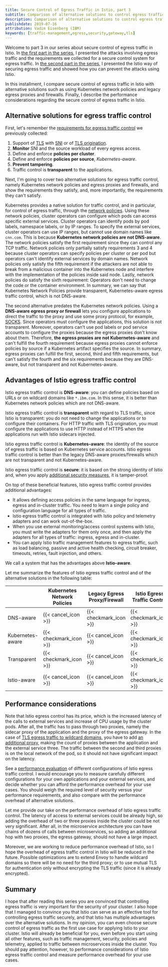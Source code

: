```yaml
---
title: Secure Control of Egress Traffic in Istio, part 3
subtitle: Comparison of alternative solutions to control egress traffic including performance considerations
description: Comparison of alternative solutions to control egress traffic including performance considerations.
publishdate: 2019-07-16
attribution: Vadim Eisenberg (IBM)
keywords: [traffic-management,egress,security,gateway,tls]
---
```


Welcome to part 3 in our series about secure control of egress traffic in Istio.
In [the first part in the series](/blog/2019/egress-traffic-control-in-istio-part-1/), I presented the attacks involving
egress traffic and the requirements we collected for a secure control system for egress traffic.
In [the second part in the series](/blog/2019/egress-traffic-control-in-istio-part-2/), I presented the Istio way of
securing egress traffic and showed how you can prevent the attacks using Istio.

In this installment, I compare secure control of egress traffic in Istio with alternative solutions such as using Kubernetes
network policies and legacy egress proxies and firewalls. Finally, I describe the performance considerations regarding the
secure control of egress traffic in Istio.

## Alternative solutions for egress traffic control

First, let's remember the [requirements for egress traffic control](/blog/2019/egress-traffic-control-in-istio-part-1/#requirements-for-egress-traffic-control) we previously collected:

1.  Support of [TLS](https://en.wikipedia.org/wiki/Transport_Layer_Security) with
    [SNI](https://en.wikipedia.org/wiki/Server_Name_Indication) or of [TLS origination](/docs/reference/glossary/#tls-origination).
1.  **Monitor** SNI and the source workload of every egress access.
1.  Define and enforce **policies per cluster**.
1.  Define and enforce **policies per source**, _Kubernetes-aware_.
1.  **Prevent tampering**.
1.  Traffic control is **transparent** to the applications.

Next, I'm going to cover two alternative solutions for egress traffic control, namely Kubernetes network policies and
egress proxies and firewalls, and show the requirements they satisfy, and, more importantly, the requirements they can't satisfy.

Kubernetes provides a native solution for traffic control, and in particular, for control of egress traffic, through the [network policies](https://kubernetes.io/docs/concepts/services-networking/network-policies/).
Using these network policies, cluster operators can configure which pods can access specific external services.
Cluster operators can identify pods by pod labels, namespace labels, or by IP ranges. To specify the external services, cluster operators can use IP ranges, but cannot use domain names like `cnn.com`. This is because **Kubernetes network policies are not DNS-aware**.
The network policies satisfy the first requirement since they can control any TCP traffic.
Network policies only partially satisfy requirements 3 and 4 because cluster operators can specify policies
per cluster or per pod but operators can't identify external services by domain names.
Network policies only satisfy the fifth requirement if the attackers are not able to break from a malicious container into the Kubernetes
node and interfere with the implementation of the policies inside said node.
Lastly, network policies do satisfy the sixth requirement: Operators don't need to change the code or the
container environment. In summary, we can say that Kubernetes Network Policies provide transparent, Kubernetes-aware egress traffic
control, which is not DNS-aware.

The second alternative predates the Kubernetes network policies. Using a **DNS-aware egress proxy or firewall** lets you
configure applications to direct the traffic to the proxy and use some proxy protocol, for example,
[SOCKS](https://en.wikipedia.org/wiki/SOCKS).
Since operators must configure the applications, this solution is not transparent. Moreover, operators can't use
pod labels or pod service accounts to configure the proxies because the egress proxies don't know about them. Therefore, **the egress proxies are not Kubernetes-aware** and can't fulfill the fourth requirement because
egress proxies cannot enforce policies by source if a Kubernetes artifact specifies the source.
In summary, egress proxies can fulfill the first, second, third and fifth requirements, but can't satisfy the fourth and
the six requirements because they are DNS-aware, but not transparent and not Kubernetes-aware.

## Advantages of Istio egress traffic control

Istio egress traffic control is **DNS-aware**: you can define policies based on URLs or on wildcard domains like
`*.ibm.com`. In this sense, it is better than Kubernetes network policies which are not DNS-aware.

Istio egress traffic control is **transparent** with regard to TLS traffic, since Istio is transparent:
you do not need to change the applications or to configure their containers.
For HTTP traffic with TLS origination, you must configure the applications to use HTTP instead of HTTPS
when the applications run with Istio sidecars injected.

Istio egress traffic control is **Kubernetes-aware**: the identity of the source of egress traffic is based on
Kubernetes service accounts. Istio egress traffic control is better than the legacy DNS-aware proxies/firewalls which
are not transparent and not Kubernetes-aware.

Istio egress traffic control is **secure**: it is based on the strong identity of Istio and, when you
apply
[additional security measures](/docs/tasks/traffic-management/egress/egress-gateway/#additional-security-considerations),
it is tamper-proof.

On top of these beneficial features, Istio egress traffic control provides additional advantages:

*  It allows defining access policies in the same language for ingress, egress and in-cluster traffic. You
   need to learn a single policy and configuration language for all types of traffic.
*  Istio egress traffic control is integrated with Istio policy and telemetry adapters and can work out-of-the-box.
*  When you use external monitoring/access control systems with Istio, you must write the adapters for them only once,
   and then apply the adapters for all types of traffic: ingress, egress and in-cluster.
*  You can apply Istio traffic management features to egress traffic, such as
   load balancing, passive and active health checking, circuit breaker, timeouts, retries, fault injection, and others.

We call a system that has the advantages above **Istio-aware**.

Let me summarize the features of Istio egress traffic control and of the alternative solutions in the following table:

| | Kubernetes Network Policies | Legacy Egress Proxy/Firewall | Istio Egress Traffic Control |
| --- | --- | --- | ---|
| DNS-aware | {{< cancel_icon >}} | {{< checkmark_icon >}} | {{< checkmark_icon >}} |
| Kubernetes-aware | {{< checkmark_icon >}} | {{< cancel_icon >}} | {{< checkmark_icon >}} |
| Transparent | {{< checkmark_icon >}} | {{< cancel_icon >}} | {{< checkmark_icon >}} |
| Istio-aware | {{< cancel_icon >}} | {{< cancel_icon >}} | {{< checkmark_icon >}} |

## Performance considerations

Note that Istio egress control has its price, which is the increased latency of the calls to external services and
increase of CPU usage by the cluster pods.
After all, the traffic has to pass through two proxies, namely the sidecar proxy of the
application and the proxy of the egress gateway. In the case of
[TLS egress traffic to wildcard domains](/docs/tasks/traffic-management/egress/wildcard-egress-hosts/),
you have to add
[an additional proxy](/docs/tasks/traffic-management/egress/wildcard-egress-hosts/#wildcard-configuration-for-arbitrary-domains),
making the count of proxies between the application and the external service three. The traffic between the second and
third proxies is on the local network of the pod, so it should not have significant impact on the latency.

See a [performance evaluation](/blog/2019/egress-performance/) of different configurations of Istio egress
traffic control. I would encourage you to measure carefully different configurations for your own applications and your
external services, and decide whether you can afford the performance overhead for your use cases. You should weigh the
required level of security versus your performance requirements, and also compare with the performance overhead of
alternative solutions.

Let me provide our take on the performance overhead of Istio egress traffic control.
The latency of access to external services could be already high, so adding the overhead
of two or three proxies inside the cluster could be not very significant.
After all, in the microservice architecture you can have chains of dozens of calls between microservices, so adding an
additional hop with two proxies, the egress gateway, should not have a large impact.

Moreover, we are working to reduce
performance overhead of Istio, so I hope the overhead of egress traffic control in Istio will be reduced in the future.
Possible optimizations are to extend Envoy to handle wildcard domains so there will be no need for the
third proxy; or to use mutual TLS for authentication only without encrypting the TLS traffic (since it is already
encrypted).

## Summary

I hope that after reading this series you are convinced that controlling egress traffic is very important for the
security of your cluster.
I also hope that I managed to convince you that Istio can serve as an effective tool for controlling egress traffic
securely, and that Istio has multiple advantages over the alternative solutions.
In my opinion, you can even choose secure control of egress traffic as the first use case for applying Istio to your
cluster.
Istio will already be beneficial for you, even before you start using all other features, such as
traffic management, security, policies and telemetry, applied to traffic between microservices inside the cluster.
You should pay attention, however, to performance considerations of Istio egress traffic control and measure performance
overhead for your use cases.
